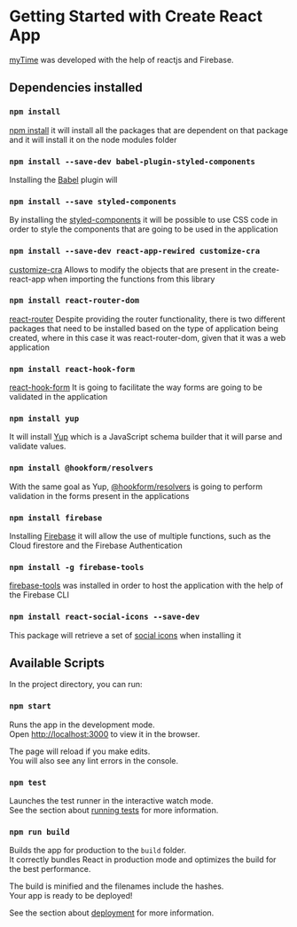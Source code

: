 # Getting Started with Create React App

[myTime](https://mytime-ab241.web.app/login) was developed with the help of reactjs and Firebase.

## Dependencies installed
### `npm install`
[npm install](https://docs.npmjs.com/cli/v6/commands/npm-install) it will install all the packages that are dependent on that package and it will install it on the node modules folder
### `npm install --save-dev babel-plugin-styled-components`
Installing the [Babel](https://www.npmjs.com/package/babel-plugin-styled-components) plugin will
### `npm install --save styled-components`
By installing the [styled-components](https://styled-components.com/docs) it will be possible to use CSS code in order to style the components that are going to be used in the application
### `npm install --save-dev react-app-rewired customize-cra`
[customize-cra](https://github.com/arackaf/customize-cra) Allows to modify the objects that are present in the create-react-app when importing the functions from this library
### `npm install react-router-dom`
[react-router](https://www.npmjs.com/package/react-router) Despite providing the router functionality, there is two different packages that need to be installed based on the type of application being created, where in this case it was react-router-dom, given that it was a web application
### `npm install react-hook-form`
[react-hook-form](https://www.npmjs.com/package/react-hook-form) It is going to facilitate the way forms are going to be validated in the application 
### `npm install yup`
It will install [Yup](https://www.npmjs.com/package/yup) which is a JavaScript schema builder that it will parse and validate values.
### `npm install @hookform/resolvers`
With the same goal as Yup, [@hookform/resolvers](https://developer.aliyun.com/mirror/npm/package/@hookform/resolvers) is going to perform validation in the forms present in the applications 
### `npm install firebase`
Installing [Firebase](https://www.npmjs.com/package/firebase) it will allow the use of multiple functions, such as the Cloud firestore and the Firebase Authentication 
### `npm install -g firebase-tools`
[firebase-tools](https://www.npmjs.com/package/firebase-tools/v/6.8.0) was installed in order to host the application with the help of the Firebase CLI
### `npm install react-social-icons --save-dev`
This package will retrieve a set of [social icons](https://www.npmjs.com/package/react-social-icons) when installing it

## Available Scripts

In the project directory, you can run:

### `npm start`

Runs the app in the development mode.\
Open [http://localhost:3000](http://localhost:3000) to view it in the browser.

The page will reload if you make edits.\
You will also see any lint errors in the console.

### `npm test`

Launches the test runner in the interactive watch mode.\
See the section about [running tests](https://facebook.github.io/create-react-app/docs/running-tests) for more information.

### `npm run build`

Builds the app for production to the `build` folder.\
It correctly bundles React in production mode and optimizes the build for the best performance.

The build is minified and the filenames include the hashes.\
Your app is ready to be deployed!

See the section about [deployment](https://facebook.github.io/create-react-app/docs/deployment) for more information.
